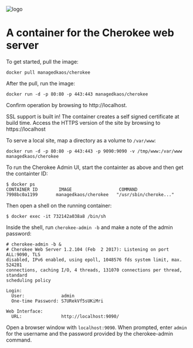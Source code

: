 ![logo](https://raw.githubusercontent.com/managedkaos/cherokee/master/cherokee-logo.png)
# A container for the Cherokee web server
To get started, pull the image:

`docker pull managedkaos/cherokee`

After the pull, run the image:
 
`docker run -d -p 80:80 -p 443:443 managedkaos/cherokee`

Confirm operation by browsing to http://localhost.

SSL support is built in!  The container creates a self signed certificate at build time.  Access the HTTPS version of the site by browsing to https://localhost

To serve a local site, map a directory as a volume to `/var/www`:

`docker run -d -p 80:80 -p 443:443 -p 9090:9090 -v /tmp/www:/var/www managedkaos/cherokee`

To run the Cherokee Admin UI, start the containter as above and then get the containter ID:

```
$ docker ps
CONTAINER ID        IMAGE                  COMMAND                  
7998bc0a1199       managedkaos/cherokee   "/usr/sbin/cheroke..."
```

Then open a shell on the running container:

```
$ docker exec -it 732142a038a8 /bin/sh
```

Inside the shell, run `cherokee-admin -b` and make a note of the admin password:

```
# cherokee-admin -b &
# Cherokee Web Server 1.2.104 (Feb  2 2017): Listening on port ALL:9090, TLS
disabled, IPv6 enabled, using epoll, 1048576 fds system limit, max. 524281
connections, caching I/O, 4 threads, 131070 connections per thread, standard
scheduling policy

Login:
  User:              admin
  One-time Password: S7URekVf5sUKiMri

Web Interface:
  URL:               http://localhost:9090/

```

Open a browser window with `localhost:9090`.  When prompted, enter `admin` for the username and the password provided by the cherokee-admin command.

